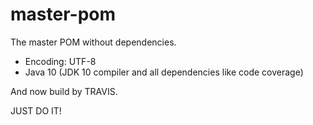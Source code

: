 master-pom
==========

The master POM without dependencies.

 * Encoding: UTF-8
 * Java 10 (JDK 10 compiler and all dependencies like code coverage)

And now build by TRAVIS.

JUST DO IT!

